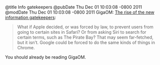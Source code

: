 @title Info gatekeepers
@pubDate Thu Dec 01 10:03:08 -0800 2011
@modDate Thu Dec 01 10:03:08 -0800 2011
GigaOM: <a href="http://gigaom.com/2011/12/01/the-rise-of-the-new-information-gatekeepers/">The rise of the new information gatekeepers</a>:

>What if Apple decided, or was forced by law, to prevent users from going to certain sites in Safari? Or from asking Siri to search for certain terms, such as The Pirate Bay? That may seem far-fetched, but it isn’t. Google could be forced to do the same kinds of things in Chrome.

You should already be reading GigaOM.
